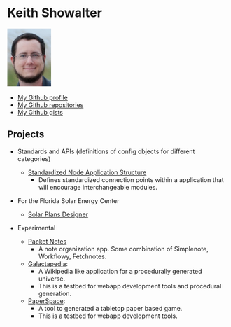 # Keith Showalter

![beach](/assets/beach_small.jpeg)

* [My Github profile](https://github.com/kshowalter)
* [My Github repositories](https://github.com/kshowalter?tab=repositories)
* [My Github gists](https://gist.github.com/kshowalter)

## Projects

* Standards and APIs (definitions of config objects for different categories)
  * [Standardized Node Application Structure](https://github.com/kshowalter/SNAS)
    * Defines standardized connection points within a application that will encourage interchangeable modules.
* For the Florida Solar Energy Center
    * [Solar Plans Designer](https://github.com/FSEC/SPD)

* Experimental
  * [Packet Notes](https://github.com/kshowalter/PacketNotes)
    * A note organization app. Some combination of Simplenote, Workflowy, Fetchnotes.
  * [Galactapedia](https://github.com/kshowalter/galactipedia):
      * A Wikipedia like application for a procedurally generated universe.
      * This is a testbed for webapp development tools and procedural generation.
  * [PaperSpace](https://github.com/kshowalter/PaperSpace):
      * A tool to generated a tabletop paper based game.
      * This is a testbed for webapp development tools.
